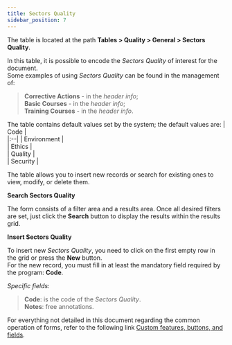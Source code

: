```yaml
---
title: Sectors Quality
sidebar_position: 7
---
```


The table is located at the path **Tables > Quality > General > Sectors Quality**.

In this table, it is possible to encode the *Sectors Quality* of interest for the document.   
Some examples of using *Sectors Quality* can be found in the management of:
> **Corrective Actions** - in the *header info*;   
> **Basic Courses** - in the *header info*;   
> **Training Courses** - in the *header info*.   

The table contains default values set by the system; the default values are:
| Code |   
|:--|
| Environment |   
| Ethics |   
| Quality |   
| Security |   

The table allows you to insert new records or search for existing ones to view, modify, or delete them.

**Search Sectors Quality**

The form consists of a filter area and a results area. Once all desired filters are set, just click the **Search** button to display the results within the results grid.

**Insert Sectors Quality**

To insert new *Sectors Quality*, you need to click on the first empty row in the grid or press the **New** button.   
For the new record, you must fill in at least the mandatory field required by the program: **Code**.

*Specific fields*: 

> **Code**: is the code of the *Sectors Quality*.   
> **Notes**: free annotations.

For everything not detailed in this document regarding the common operation of forms, refer to the following link [Custom features, buttons, and fields](/docs/guide/common).